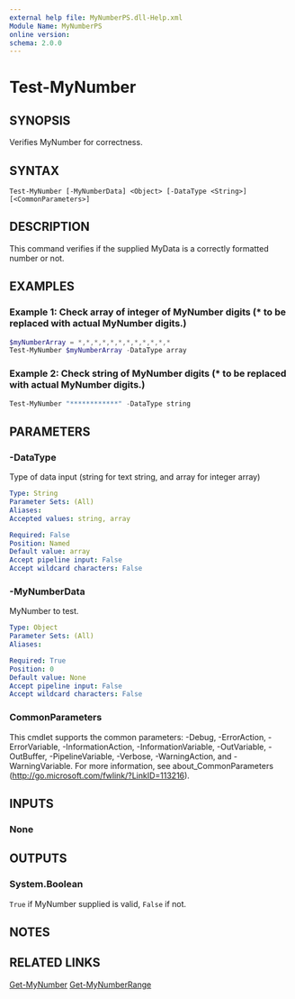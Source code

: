 ```yaml
---
external help file: MyNumberPS.dll-Help.xml
Module Name: MyNumberPS
online version:
schema: 2.0.0
---
```


# Test-MyNumber

## SYNOPSIS
Verifies MyNumber for correctness.

## SYNTAX

```
Test-MyNumber [-MyNumberData] <Object> [-DataType <String>] [<CommonParameters>]
```

## DESCRIPTION
This command verifies if the supplied MyData is a correctly formatted number or not.

## EXAMPLES

### Example 1: Check array of integer of MyNumber digits (* to be replaced with actual MyNumber digits.)
```powershell
$myNumberArray = *,*,*,*,*,*,*,*,*,*,*,*
Test-MyNumber $myNumberArray -DataType array
```

### Example 2: Check string of MyNumber digits (* to be replaced with actual MyNumber digits.)
```powershell
Test-MyNumber "************" -DataType string
```

## PARAMETERS

### -DataType
Type of data input (string for text string, and array for integer array)

```yaml
Type: String
Parameter Sets: (All)
Aliases:
Accepted values: string, array

Required: False
Position: Named
Default value: array
Accept pipeline input: False
Accept wildcard characters: False
```

### -MyNumberData
MyNumber to test.

```yaml
Type: Object
Parameter Sets: (All)
Aliases:

Required: True
Position: 0
Default value: None
Accept pipeline input: False
Accept wildcard characters: False
```

### CommonParameters
This cmdlet supports the common parameters: -Debug, -ErrorAction, -ErrorVariable, -InformationAction, -InformationVariable, -OutVariable, -OutBuffer, -PipelineVariable, -Verbose, -WarningAction, and -WarningVariable. For more information, see about_CommonParameters (http://go.microsoft.com/fwlink/?LinkID=113216).

## INPUTS

### None
## OUTPUTS

### System.Boolean
`True` if MyNumber supplied is valid, `False` if not.

## NOTES

## RELATED LINKS

[Get-MyNumber](Get-MyNumber)
[Get-MyNumberRange](Get-MyNumberRange)